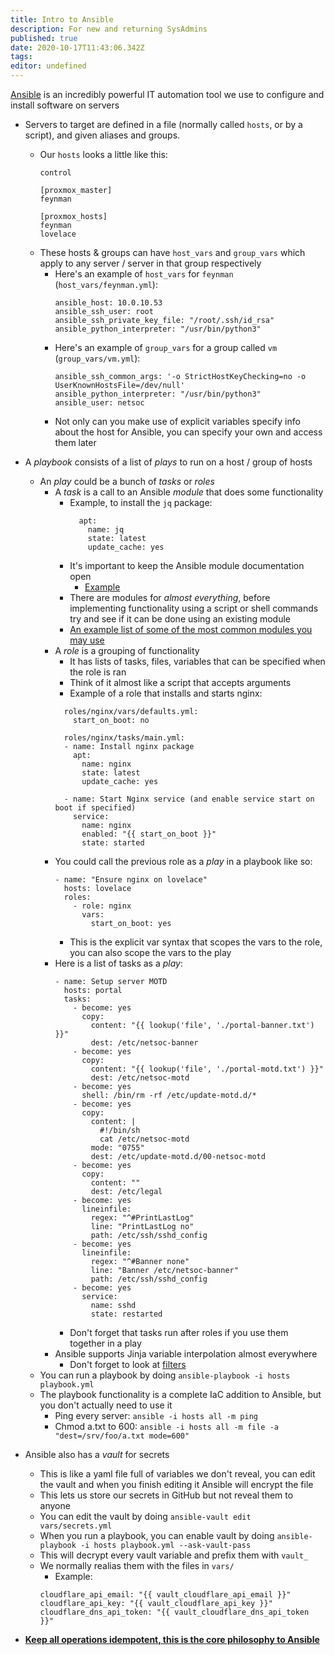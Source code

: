 ```yaml
---
title: Intro to Ansible
description: For new and returning SysAdmins
published: true
date: 2020-10-17T11:43:06.342Z
tags: 
editor: undefined
---
```


[Ansible](https://www.ansible.com/overview/how-ansible-works) is an incredibly powerful IT automation tool we use to configure and install software on servers

* Servers to target are defined in a file (normally called `hosts`, or by a script), and given aliases and groups.
  * Our `hosts` looks a little like this:
    ```
    control

    [proxmox_master]
    feynman

    [proxmox_hosts]
    feynman
    lovelace
    ```
  * These hosts & groups can have `host_vars` and `group_vars` which apply to any server / server in that group respectively
    * Here's an example of `host_vars` for `feynman` (`host_vars/feynman.yml`):
      ```
      ansible_host: 10.0.10.53
      ansible_ssh_user: root
      ansible_ssh_private_key_file: "/root/.ssh/id_rsa"
      ansible_python_interpreter: "/usr/bin/python3"
      ```
    * Here's an example of `group_vars` for a group called `vm` (`group_vars/vm.yml`):
      ```
      ansible_ssh_common_args: '-o StrictHostKeyChecking=no -o UserKnownHostsFile=/dev/null'
      ansible_python_interpreter: "/usr/bin/python3"
      ansible_user: netsoc
      ```
    * Not only can you make use of explicit variables specify info about the host for Ansible, you can specify your own and access them later
* A _playbook_ consists of a list of _plays_ to run on a host / group of hosts
    * An _play_ could be a bunch of _tasks_ or _roles_
      * A _task_ is a call to an Ansible _module_ that does some functionality
        * Example, to install the `jq` package:
          ```
            apt:
              name: jq
              state: latest
              update_cache: yes
          ```
        * It's important to keep the Ansible module documentation open
          * [Example](https://docs.ansible.com/ansible/latest/modules/apt_module.html)
        * There are modules for *almost everything*, before implementing functionality using a script or shell commands try and see if it can be done using an existing module
        * [An example list of some of the most common modules you may use](https://opensource.com/article/19/9/must-know-ansible-modules)
      * A _role_ is a grouping of functionality 
        * It has lists of tasks, files, variables that can be specified when the role is ran
        * Think of it almost like a script that accepts arguments
        * Example of a role that installs and starts nginx:
        ```
          roles/nginx/vars/defaults.yml:
            start_on_boot: no

          roles/nginx/tasks/main.yml:
          - name: Install nginx package
            apt:
              name: nginx
              state: latest
              update_cache: yes
          
          - name: Start Nginx service (and enable service start on boot if specified)
            service:
              name: nginx
              enabled: "{{ start_on_boot }}"
              state: started
        ```
      * You could call the previous role as a _play_ in a playbook like so:
        ```
        - name: "Ensure nginx on lovelace"
          hosts: lovelace
          roles:
            - role: nginx
              vars:
                start_on_boot: yes
        ```
          * This is the explicit var syntax that scopes the vars to the role, you can also scope the vars to the play
      * Here is a list of tasks as a _play_:
        ```
        - name: Setup server MOTD
          hosts: portal
          tasks:
            - become: yes
              copy:
                content: "{{ lookup('file', './portal-banner.txt') }}"
                dest: /etc/netsoc-banner
            - become: yes
              copy:
                content: "{{ lookup('file', './portal-motd.txt') }}"
                dest: /etc/netsoc-motd
            - become: yes
              shell: /bin/rm -rf /etc/update-motd.d/*
            - become: yes
              copy:
                content: |
                  #!/bin/sh
                  cat /etc/netsoc-motd
                mode: "0755"
                dest: /etc/update-motd.d/00-netsoc-motd
            - become: yes
              copy:
                content: ""
                dest: /etc/legal
            - become: yes
              lineinfile:
                regex: "^#PrintLastLog"
                line: "PrintLastLog no"
                path: /etc/ssh/sshd_config
            - become: yes
              lineinfile:
                regex: "^#Banner none"
                line: "Banner /etc/netsoc-banner"
                path: /etc/ssh/sshd_config
            - become: yes
              service:
                name: sshd
                state: restarted
        ```
        * Don't forget that tasks run after roles if you use them together in a play
      * Ansible supports Jinja variable interpolation almost everywhere
        * Don't forget to look at [filters](https://docs.ansible.com/ansible/latest/user_guide/playbooks_filters.html#list-filters)
  * You can run a playbook by doing `ansible-playbook -i hosts playbook.yml`
  * The playbook functionality is a complete IaC addition to Ansible, but you don't actually need to use it
    * Ping every server: `ansible -i hosts all -m ping`
    * Chmod a.txt to 600:  `ansible -i hosts all -m file -a "dest=/srv/foo/a.txt mode=600"`
* Ansible also has a _vault_ for secrets
  * This is like a yaml file full of variables we don't reveal, you can edit the vault and when you finish editing it Ansible will encrypt the file
  * This lets us store our secrets in GitHub but not reveal them to anyone
  * You can edit the vault by doing `ansible-vault edit vars/secrets.yml`
  * When you run a playbook, you can enable vault by doing `ansible-playbook -i hosts playbook.yml --ask-vault-pass`
  * This will decrypt every vault variable and prefix them with `vault_`
  * We normally realias them with the files in `vars/`
    * Example:
    ```
    cloudflare_api_email: "{{ vault_cloudflare_api_email }}"
    cloudflare_api_key: "{{ vault_cloudflare_api_key }}"
    cloudflare_dns_api_token: "{{ vault_cloudflare_dns_api_token }}"
    ```

* **[Keep all operations idempotent, this is the core philosophy to Ansible](https://docs.ansible.com/ansible/latest/reference_appendices/glossary.html#term-idempotency)**